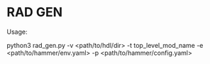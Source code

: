 # RAD GEN 

Usage:

python3 rad_gen.py -v <path/to/hdl/dir> -t top_level_mod_name -e <path/to/hammer/env.yaml> -p <path/to/hammer/config.yaml>
